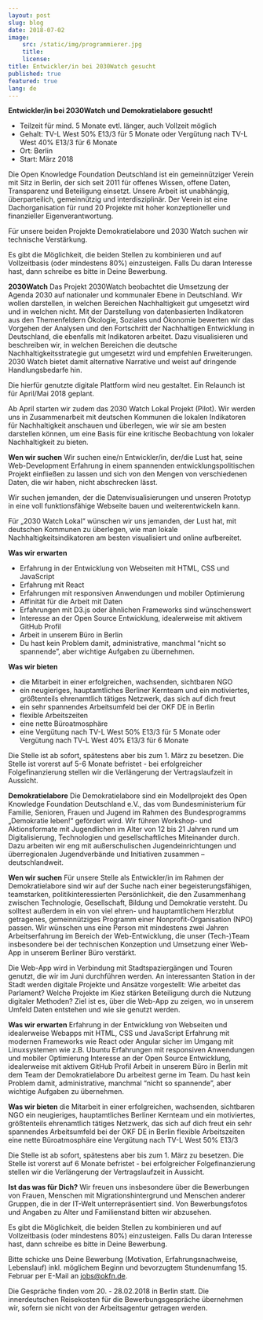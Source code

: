 ```yaml
---
layout: post
slug: blog
date: 2018-07-02
image: 
    src: /static/img/programmierer.jpg
    title: 
    license: 
title: Entwickler/in bei 2030Watch gesucht
published: true
featured: true
lang: de
---
```


<b>Entwickler/in bei  2030Watch und Demokratielabore gesucht!</b>

* Teilzeit für mind. 5 Monate evtl. länger, auch Vollzeit möglich
* Gehalt: TV-L West 50% E13/3 für 5 Monate oder Vergütung nach TV-L West 40% E13/3 für 6 Monate
* Ort: Berlin 
* Start: März 2018

Die Open Knowledge Foundation Deutschland ist ein gemeinnütziger Verein mit Sitz in Berlin, der sich seit 2011 für offenes Wissen, offene Daten, Transparenz und Beteiligung einsetzt. Unsere Arbeit ist unabhängig, überparteilich, gemeinnützig und interdisziplinär. Der Verein ist eine Dachorganisation für rund 20 Projekte mit hoher konzeptioneller und finanzieller Eigenverantwortung.

Für unsere beiden Projekte Demokratielabore und 2030 Watch suchen wir technische Verstärkung.

Es gibt die Möglichkeit, die beiden Stellen zu kombinieren und auf Vollzeitbasis (oder mindestens 80%) einzusteigen. Falls Du daran Interesse hast, dann schreibe es bitte in Deine Bewerbung.

**2030Watch** 
Das Projekt 2030Watch beobachtet die Umsetzung der Agenda 2030 auf nationaler und kommunaler Ebene in Deutschland. Wir wollen darstellen, in welchen Bereichen Nachhaltigkeit gut umgesetzt wird und in welchen nicht. Mit der Darstellung von datenbasierten Indikatoren aus den Themenfeldern Ökologie, Soziales und Ökonomie bewerten wir das Vorgehen der Analysen und den Fortschritt der Nachhaltigen Entwicklung in Deutschland, die ebenfalls mit Indikatoren arbeitet. Dazu visualisieren und beschreiben wir, in welchen Bereichen die deutsche Nachhaltigkeitsstrategie gut umgesetzt wird und empfehlen Erweiterungen. 2030 Watch bietet damit alternative Narrative und weist auf dringende Handlungsbedarfe hin.

Die hierfür genutzte digitale Plattform wird neu gestaltet. Ein Relaunch ist für April/Mai 2018 geplant.

Ab April starten wir zudem das 2030 Watch Lokal Projekt (Pilot). Wir werden uns in Zusammenarbeit mit deutschen Kommunen die lokalen Indikatoren für Nachhaltigkeit anschauen und überlegen, wie wir sie am besten darstellen können, um eine Basis für eine kritische Beobachtung von lokaler Nachhaltigkeit zu bieten.

**Wen wir suchen**
Wir suchen eine/n Entwickler/in, der/die Lust hat, seine Web-Development Erfahrung in einem spannenden entwicklungspolitischen Projekt einfließen zu lassen und sich von den Mengen von verschiedenen Daten, die wir haben, nicht abschrecken lässt.

Wir suchen jemanden, der die Datenvisualisierungen und unseren Prototyp in eine voll funktionsfähige Webseite bauen und weiterentwickeln kann.

Für „2030 Watch Lokal“ wünschen wir uns jemanden, der Lust hat, mit deutschen Kommunen zu überlegen, wie man lokale Nachhaltigkeitsindikatoren am besten visualisiert und online aufbereitet.

**Was wir erwarten**
* Erfahrung in der Entwicklung von Webseiten mit HTML, CSS und JavaScript
* Erfahrung mit React
* Erfahrungen mit responsiven Anwendungen und mobiler Optimierung
* Affinität für die Arbeit mit Daten
* Erfahrungen mit D3.js oder ähnlichen Frameworks sind wünschenswert
* Interesse an der Open Source Entwicklung, idealerweise mit aktivem GitHub Profil
* Arbeit in unserem Büro in Berlin
* Du hast kein Problem damit, administrative, manchmal “nicht so spannende”, aber wichtige Aufgaben zu übernehmen.

**Was wir bieten**
* die Mitarbeit in einer erfolgreichen, wachsenden, sichtbaren NGO
* ein neugieriges, hauptamtliches Berliner Kernteam und ein motiviertes, größtenteils ehrenamtlich tätiges Netzwerk, das sich auf dich freut
* ein sehr spannendes Arbeitsumfeld bei der OKF DE in Berlin
* flexible Arbeitszeiten
* eine nette Büroatmosphäre
* eine Vergütung nach TV-L West 50% E13/3 für 5 Monate oder Vergütung nach TV-L West 40% E13/3 für 6 Monate

Die Stelle ist ab sofort, spätestens aber bis zum 1. März zu besetzen. Die Stelle ist vorerst auf 5-6 Monate befristet - bei erfolgreicher Folgefinanzierung stellen wir die Verlängerung der Vertragslaufzeit in Aussicht.


**Demokratielabore**
Die Demokratielabore sind ein Modellprojekt des Open Knowledge Foundation Deutschland e.V., das vom Bundesministerium für Familie, Senioren, Frauen und Jugend im Rahmen des Bundesprogramms „Demokratie leben!“ gefördert wird. Wir führen Workshop- und Aktionsformate mit Jugendlichen im Alter von 12 bis 21 Jahren rund um Digitalisierung, Technologien und gesellschaftliches Miteinander durch. Dazu arbeiten wir eng mit außerschulischen Jugendeinrichtungen und überregionalen Jugendverbände und Initiativen zusammen – deutschlandweit.

**Wen wir suchen**
Für unsere Stelle als Entwickler/in im Rahmen der Demokratielabore sind wir auf der Suche nach einer begeisterungsfähigen, teamstarken, politikinteressierten Persönlichkeit, die den Zusammenhang zwischen Technologie, Gesellschaft, Bildung und Demokratie versteht. Du solltest außerdem in ein von viel ehren- und hauptamtlichem Herzblut getragenes, gemeinnütziges Programm einer Nonprofit-Organisation (NPO) passen. Wir wünschen uns eine Person mit mindestens zwei Jahren Arbeitserfahrung im Bereich der Web-Entwicklung, die unser (Tech-)Team insbesondere bei der technischen Konzeption und Umsetzung einer Web-App in unserem Berliner Büro verstärkt.

Die Web-App wird in Verbindung mit Stadtspaziergängen und Touren genutzt, die wir im Juni durchführen werden. An interessanten Station in der Stadt werden digitale Projekte und Ansätze vorgestellt: Wie arbeitet das Parlament? Welche Projekte im Kiez stärken Beteiligung durch die Nutzung digitaler Methoden? Ziel ist es, über die Web-App zu zeigen, wo in unserem Umfeld Daten entstehen und wie sie genutzt werden.

**Was wir erwarten**
    Erfahrung in der Entwicklung von Webseiten und idealerweise Webapps mit HTML, CSS und JavaScript
    Erfahrung mit modernen Frameworks wie React oder Angular
    sicher im Umgang mit Linuxsystemen wie z.B. Ubuntu
    Erfahrungen mit responsiven Anwendungen und mobiler Optimierung
    Interesse an der Open Source Entwicklung, idealerweise mit aktivem GitHub Profil
    Arbeit in unserem Büro in Berlin mit dem Team der Demokratielabore
    Du arbeitest gerne im Team.
    Du hast kein Problem damit, administrative, manchmal “nicht so spannende”, aber wichtige Aufgaben zu übernehmen.

**Was wir bieten**
    die Mitarbeit in einer erfolgreichen, wachsenden, sichtbaren NGO
    ein neugieriges, hauptamtliches Berliner Kernteam und ein motiviertes, größtenteils ehrenamtlich tätiges Netzwerk, das sich auf dich freut
    ein sehr spannendes Arbeitsumfeld bei der OKF DE in Berlin
    flexible Arbeitszeiten
    eine nette Büroatmosphäre
    eine Vergütung nach TV-L West 50% E13/3

Die Stelle ist ab sofort, spätestens aber bis zum 1. März zu besetzen. Die Stelle ist vorerst auf 6 Monate befristet - bei erfolgreicher Folgefinanzierung stellen wir die Verlängerung der Vertragslaufzeit in Aussicht.

**Ist das was für Dich?**
Wir freuen uns insbesondere über die Bewerbungen von Frauen, Menschen mit Migrationshintergrund und Menschen anderer Gruppen, die in der IT-Welt unterrepräsentiert sind. Von Bewerbungsfotos und Angaben zu Alter und Familienstand bitten wir abzusehen.

Es gibt die Möglichkeit, die beiden Stellen zu kombinieren und auf Vollzeitbasis (oder mindestens 80%) einzusteigen. Falls Du daran Interesse hast, dann schreibe es bitte in Deine Bewerbung.

Bitte schicke uns Deine Bewerbung (Motivation, Erfahrungsnachweise, Lebenslauf) inkl. möglichem Beginn und bevorzugtem Stundenumfang 15. Februar per E-Mail an jobs@okfn.de.

Die Gespräche finden vom 20. - 28.02.2018 in Berlin statt. Die innerdeutschen Reisekosten für die Bewerbungsgespräche übernehmen wir, sofern sie nicht von der Arbeitsagentur getragen werden.
